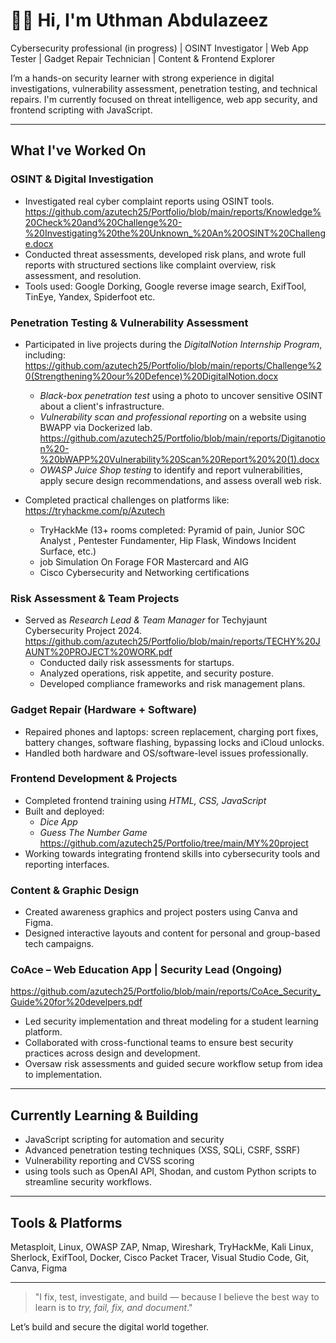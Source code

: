 # 👋🏽 Hi, I'm Uthman Abdulazeez

Cybersecurity professional (in progress)  | OSINT Investigator  | Web App Tester | Gadget Repair Technician  | Content & Frontend Explorer 

I’m a hands-on security learner with strong experience in digital investigations, vulnerability assessment, penetration testing, and technical repairs. I'm currently focused on threat intelligence, web app security, and frontend scripting with JavaScript.

---

##  What I've Worked On

###  OSINT & Digital Investigation
- Investigated real cyber complaint reports using OSINT tools. https://github.com/azutech25/Portfolio/blob/main/reports/Knowledge%20Check%20and%20Challenge%20-%20Investigating%20the%20Unknown_%20An%20OSINT%20Challenge.docx
- Conducted threat assessments, developed risk plans, and wrote full reports with structured sections like complaint overview, risk assessment, and resolution.
- Tools used: Google Dorking, Google reverse image search, ExifTool, TinEye, Yandex, Spiderfoot etc.

###  Penetration Testing & Vulnerability Assessment
- Participated in live projects during the *DigitalNotion Internship Program*, including:  https://github.com/azutech25/Portfolio/blob/main/reports/Challenge%20(Strengthening%20our%20Defence)%20DigitalNotion.docx
  - *Black-box penetration test* using a photo to uncover sensitive OSINT about a client's infrastructure.
  - *Vulnerability scan and professional reporting* on a website using BWAPP via Dockerized lab. https://github.com/azutech25/Portfolio/blob/main/reports/Digitanotion%20-%20bWAPP%20Vulnerability%20Scan%20Report%20%20(1).docx
  - *OWASP Juice Shop testing* to identify and report vulnerabilities, apply secure design recommendations, and assess overall web risk.

- Completed practical challenges on platforms like: https://tryhackme.com/p/Azutech
  - TryHackMe (13+ rooms completed: Pyramid of pain, Junior SOC Analyst , Pentester Fundamenter, Hip Flask, Windows Incident Surface, etc.)
  -  job Simulation On Forage FOR Mastercard and AIG
  - Cisco Cybersecurity and Networking certifications

###  Risk Assessment & Team Projects
- Served as *Research Lead & Team Manager* for Techyjaunt Cybersecurity Project 2024. https://github.com/azutech25/Portfolio/blob/main/reports/TECHY%20JAUNT%20PROJECT%20WORK.pdf
  - Conducted daily risk assessments for startups.
  - Analyzed operations, risk appetite, and security posture.
  - Developed compliance frameworks and risk management plans.

###  Gadget Repair (Hardware + Software)
- Repaired phones and laptops: screen replacement, charging port fixes, battery changes, software flashing, bypassing locks and iCloud unlocks.
- Handled both hardware and OS/software-level issues professionally.

###  Frontend Development & Projects
- Completed frontend training using *HTML, CSS, JavaScript*
- Built and deployed:
  -  *Dice App*
  -  *Guess The Number Game* https://github.com/azutech25/Portfolio/tree/main/MY%20project
- Working towards integrating frontend skills into cybersecurity tools and reporting interfaces.

###  Content & Graphic Design
- Created awareness graphics and project posters using Canva and Figma.
- Designed interactive layouts and content for personal and group-based tech campaigns.

###  CoAce – Web Education App | Security Lead (Ongoing)  
https://github.com/azutech25/Portfolio/blob/main/reports/CoAce_Security_Guide%20for%20develpers.pdf
- Led security implementation and threat modeling for a student learning platform.
- Collaborated with cross-functional teams to ensure best security practices across design and development.
- Oversaw risk assessments and guided secure workflow setup from idea to implementation.
---

##  Currently Learning & Building

- JavaScript scripting for automation and security
- Advanced penetration testing techniques (XSS, SQLi, CSRF, SSRF)
- Vulnerability reporting and CVSS scoring
- using tools such as OpenAI API, Shodan, and custom Python scripts to streamline security workflows.

---

##  Tools & Platforms

Metasploit, Linux, OWASP ZAP, Nmap, Wireshark, TryHackMe, Kali Linux, Sherlock, ExifTool, Docker, Cisco Packet Tracer, Visual Studio Code, Git, Canva, Figma

---

>  "I fix, test, investigate, and build — because I believe the best way to learn is to *try, fail, fix, and document*."

Let’s build and secure the digital world together. 
